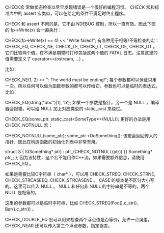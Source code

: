 CHECK宏
常做状态检查以尽早发现错误是一个很好的编程习惯。 CHECK 宏和标准库中的 assert 宏类似，可以在给定的条件不满足时终止程序。

CHECK 和 assert 不同的是，它不由 NDEBUG 控制，所以一直有效。因此下面的 fp->Write(x) 会一直执行：

CHECK(fp->Write(x) == 4) << "Write failed!";
有各种用于相等/不等检查的宏： CHECK_EQ, CHECK_NE, CHECK_LE, CHECK_LT, CHECK_GE, CHECK_GT 。它们比较两个值，在不满足期望时打印包括这两个值的 FATAL 日志。注意这里的值需要定义了 operator<<(ostream, ...) 。

比如：

CHECK_NE(1, 2) << ": The world must be ending!";
每个参数都可以保证只用一次，所以任何可以做为函数参数的都可以传给它。参数也可以是临时的表达式，比如：

CHECK_EQ(string("abc")[1], 'b');
如果一个参数是指针，另一个是 NULL ，编译器会报错。可以给 NULL 加上对应类型的 static_cast 来绕过。

CHECK_EQ(some_ptr, static_cast<SomeType*>(NULL));
更好的办法是用 CHECK_NOTNULL 宏：

CHECK_NOTNULL(some_ptr);
some_ptr->DoSomething();
该宏会返回传入的指针，因此在构造函数的初始化列表中非常有用。

struct S {
  S(Something* ptr) : ptr_(CHECK_NOTNULL(ptr)) {}
  Something* ptr_;
};
因为该特性，这个宏不能用作C++流。如果需要额外信息，请使用 CHECK_EQ 。

如果是需要比较C字符串（ char* ），可以用 CHECK_STREQ, CHECK_STRNE, CHECK_STRCASEEQ, CHECK_STRCASENE 。 CASE 的版本是不区分大小写的。这里可以传入 NULL 。 NULL 和任何非 NULL 的字符串是不等的，两个 NULL 是相等的。

这里的参数都可以是临时字符串，比如 CHECK_STREQ(Foo().c_str(), Bar().c_str()) 。

CHECK_DOUBLE_EQ 宏可以用来检查两个浮点值是否等价，允许一点误差。 CHECK_NEAR 还可以传入第三个浮点参数，指定误差。

